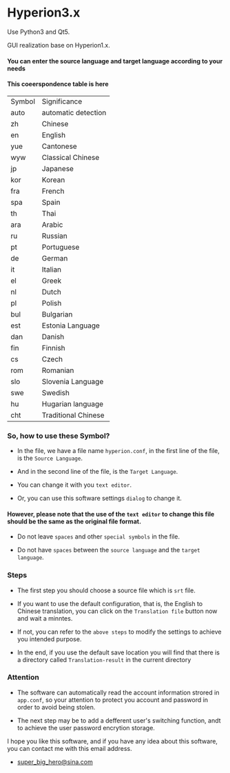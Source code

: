 # Hyperion3.x

Use Python3 and Qt5.

GUI realization base on Hyperion1.x.

#### You can enter the source language and target language according to your needs

#### This coeerspondence table is here

<table>
<tr>
      <td>Symbol</td>
      <td>Significance</td>
   </tr>
   <tr>
      <td>auto </td>
      <td>automatic detection</td>
   </tr>
   <tr>
      <td>zh </td>
      <td>Chinese</td>
   </tr>
   <tr>
      <td>en </td>
      <td>English</td>
   </tr>
   <tr>
      <td>yue </td>
      <td>Cantonese</td>
   </tr>
   <tr>
      <td>wyw </td>
      <td>Classical Chinese</td>
   </tr>
   <tr>
      <td>jp </td>
      <td>Japanese</td>
   </tr>
   <tr>
      <td>kor </td>
      <td>Korean</td>
   </tr>
   <tr>
      <td>fra </td>
      <td>French</td>
   </tr>
   <tr>
      <td>spa </td>
      <td>Spain</td>
   </tr>
   <tr>
      <td>th </td>
      <td>Thai</td>
   </tr>
   <tr>
      <td>ara </td>
      <td>Arabic</td>
   </tr>
   <tr>
      <td>ru </td>
      <td>Russian</td>
   </tr>
   <tr>
      <td>pt </td>
      <td>Portuguese</td>
   </tr>
   <tr>
      <td>de </td>
      <td>German</td>
   </tr>
   <tr>
      <td>it </td>
      <td>Italian</td>
   </tr>
   <tr>
      <td>el </td>
      <td>Greek</td>
   </tr>
   <tr>
      <td>nl </td>
      <td>Dutch</td>
   </tr>
   <tr>
      <td>pl </td>
      <td>Polish</td>
   </tr>
   <tr>
      <td>bul </td>
      <td>Bulgarian</td>
   </tr>
   <tr>
      <td>est </td>
      <td>Estonia Language</td>
   </tr>
   <tr>
      <td>dan </td>
      <td>Danish</td>
   </tr>
   <tr>
      <td>fin </td>
      <td>Finnish</td>
   </tr>
   <tr>
      <td>cs </td>
      <td>Czech</td>
   </tr>
   <tr>
      <td>rom </td>
      <td>Romanian</td>
   </tr>
   <tr>
      <td>slo </td>
      <td>Slovenia Language</td>
   </tr>
   <tr>
      <td>swe </td>
      <td>Swedish</td>
   </tr>
   <tr>
      <td>hu </td>
      <td>Hugarian language</td>
   </tr>
   <tr>
      <td>cht </td>
      <td>Traditional Chinese</td>
   </tr>
</table>



### So, how to use these Symbol?

* In the file, we have a file name `hyperion.conf`, in the first line of the file, is the `Source Language`.

* And in the second line of the file, is the `Target Language`.

* You can change it with you `text editor`.

* Or, you can use this software settings `dialog` to change it.


#### However, please note that the use of the `text editor` to change this file should be the same as the original file format.

* Do not leave `spaces` and other `special symbols` in the file.

* Do not have `spaces` between the `source language` and the `target language`.

### Steps

* The first step you should choose a source file which is `srt` file.

* If you want to use the default configuration, that is, the English to Chinese translation, you can click on the `Translation file` button now and wait a minntes.

* If not, you can refer to the `above steps` to modify the settings to achieve you intended purpose.

* In the end, if you use the default save location you will find that there is a directory called `Translation-result` in the current directory



### Attention

* The software can automatically read the account information strored in `app.conf`, so your attention to protect you account and password in order to avoid being stolen.

* The next step may be to add a defferent user's switching function, andt to achieve the user password encrytion storage.



I hope you like this software, and if you have any idea about this software, you can contact me with this email address.

* super_big_hero@sina.com
